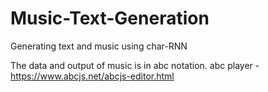 # Music-Text-Generation
Generating text and music using char-RNN

The data and output of music is in abc notation.
abc player - https://www.abcjs.net/abcjs-editor.html
